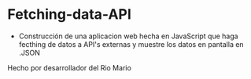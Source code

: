 # Fetching-data-API

- Construcción de una aplicacion web hecha en JavaScript que haga fecthing de datos a API's externas y muestre los datos en pantalla en .JSON


Hecho por desarrollador del Rio Mario
